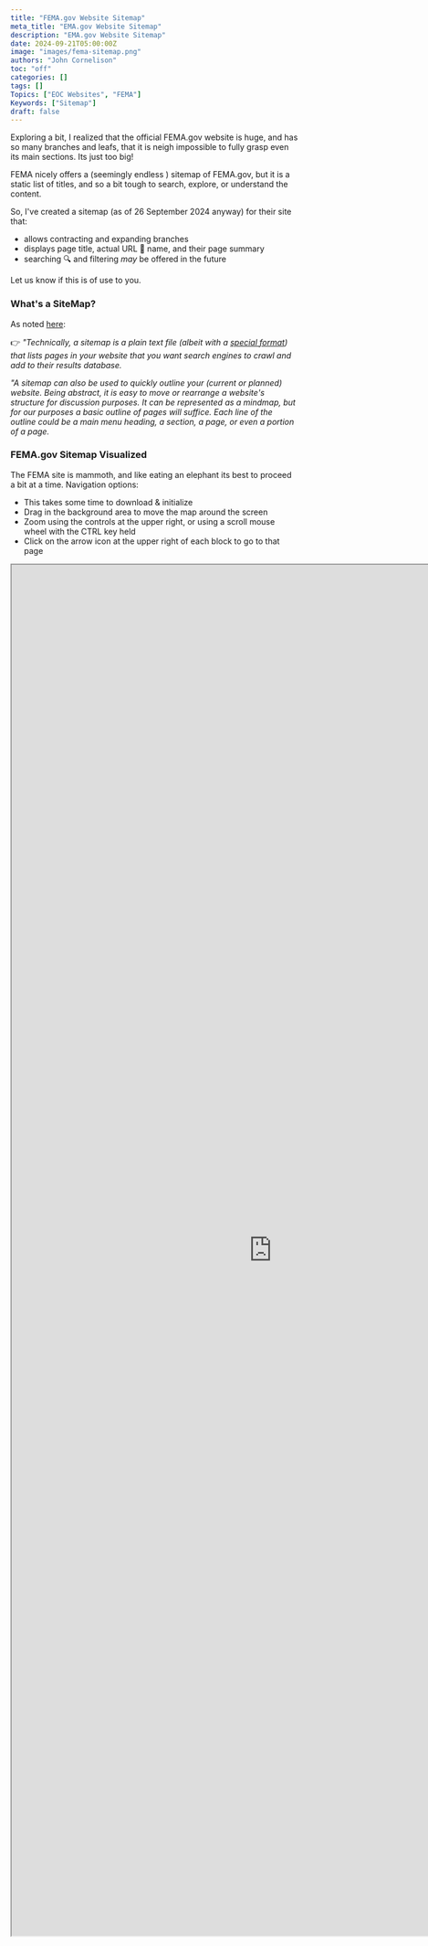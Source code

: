 ```yaml
---
title: "FEMA.gov Website Sitemap"
meta_title: "EMA.gov Website Sitemap"
description: "EMA.gov Website Sitemap"
date: 2024-09-21T05:00:00Z
image: "images/fema-sitemap.png"
authors: "John Cornelison"
toc: "off"
categories: []
tags: []
Topics: ["EOC Websites", "FEMA"]
Keywords: ["Sitemap"]
draft: false
---
```


Exploring a bit, I realized that the official FEMA.gov website is huge, and has so many branches and leafs, that it is neigh impossible to fully grasp even its main sections. Its just too big!

FEMA nicely offers a (seemingly endless <i class="fa-solid fa-face-grin-tears"></i>) sitemap of FEMA.gov, but it is a static list of titles, and so a bit tough to search, explore, or understand the content.

So, I've created a sitemap (as of 26 September 2024 anyway) for their site that:

- allows contracting and expanding branches
- displays page title, actual URL 🔗 name, and their page summary
- searching 🔍 and filtering _may_ be offered in the future

Let us know if this is of use to you.

### What's a SiteMap?

As noted [here](../eoc-sitemap/):

👉 _"Technically, a sitemap is a plain text file (albeit with a [special format](https://developers.google.com/search/docs/crawling-indexing/sitemaps/overview)) that lists pages in your website that you want search engines to crawl and add to their results database._

_"A sitemap can also be used to quickly outline your (current or planned) website. Being abstract, it is easy to move or rearrange a website's structure for discussion purposes. It can be represented as a mindmap, but for our purposes a basic outline of pages will suffice. Each line of the outline could be a main menu heading, a section, a page, or even a portion of a page._

### FEMA.gov Sitemap Visualized

The FEMA site is mammoth, and like eating an elephant its best to proceed a bit at a time. Navigation options:

- This takes some time to download & initialize
- Drag in the background area to move the map around the screen
- Zoom using the controls at the upper right, or using a scroll mouse wheel with the CTRL key held
- Click on the arrow icon at the upper right of each block to go to that page

<iframe title="FEMA.gov Sitemap" src="https://share.octopus.do/embed/aq1k7kiqjrs"  class="absolute left-0 right-0 z-20 mx-auto border-4" style="height:60vh; width:95vw"></iframe>
<div class="z-10" style="height:60vh;"></div>

### FEMA.gov Sitemap Textualized

(coming soon...)

The top-level pages can be expressed as:

- English
- Spanish
- Other Languages (French, ...)
